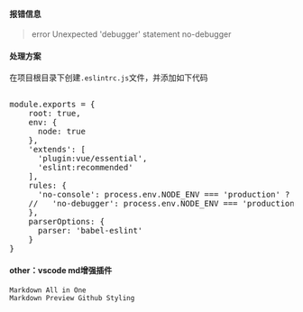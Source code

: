 #### 报错信息
> error  Unexpected 'debugger' statement  no-debugger

#### 处理方案

在项目根目录下创建`.eslintrc.js`文件，并添加如下代码

<pre>   
module.exports = {
    root: true,
    env: {
      node: true
    },
    'extends': [ 
      'plugin:vue/essential',
      'eslint:recommended'
    ],
    rules: {
      'no-console': process.env.NODE_ENV === 'production' ? 'error' : 'off',
    //   'no-debugger': process.env.NODE_ENV === 'production' ? 'error' : 'off'
    },
    parserOptions: {
      parser: 'babel-eslint'
    }
}
</pre>

#### other：vscode md增强插件

`Markdown All in One`<br>
`Markdown Preview Github Styling`